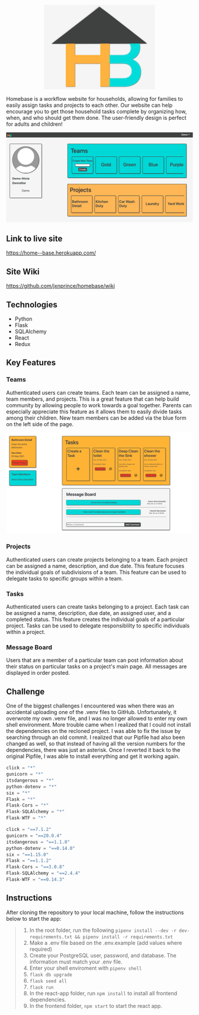 <p align="center">
  <img width="300px" src="https://github.com/jxnprince/homebase/blob/main/react-app/public/images/logo.png" alt="title and logo">
</p>

Homebase is a workflow website for households, allowing for families to easily assign tasks and projects to each other.	Our website can help encourage you to get those household tasks complete by organizing how, when, and who should get them done. The user-friendly design is perfect for adults and children!

![User Dashboard](https://github.com/jxnprince/homebase/blob/main/react-app/public/images/user%20dashboard.png)

## Link to live site
https://home--base.herokuapp.com/

## Site Wiki
https://github.com/jxnprince/homebase/wiki

## Technologies
* Python
* Flask
* SQLAlchemy
* React
* Redux

## Key Features

### Teams

Authenticated users can create teams. Each team can be assigned a name, team members, and projects. This is a great feature that can help build community by allowing people to work towards a goal together. Parents can especially appreciate this feature as it allows them to easily divide tasks among their children.  New team members can be added via the blue form on the left side of the page.

![Team Page](https://github.com/jxnprince/homebase/blob/main/react-app/public/images/homebase.png)

### Projects

Authenticated users can create projects belonging to a team. Each project can be assigned a name, description, and due date. This feature focuses the individual goals of subdivisions of a team. This feature can be used to delegate tasks to specific groups within a team.

### Tasks
Authenticated users can create tasks belonging to a project. Each task can be assigned a name, description, due date, an assigned user, and a completed status. This feature creates the individual goals of a particular project. Tasks can be used to delegate responsiblilty to specific individuals within a project.

### Message Board
Users that are a member of a particular team can post information about their status on particular tasks on a project's main page.  All messages are displayed in order posted.

## Challenge

One of the biggest challenges I encountered was when there was an accidental uploading one of the .venv files to GitHub. Unfortunately, it overwrote my own .venv file, and I was no longer allowed to enter my own shell environment. More trouble came when I realized that I could not install the dependencies on the recloned project. I was able to fix the issue by searching through an old commit. I realized that our Pipfile had also been changed as well, so that instead of having all the version numbers for the dependencies, there was just an asterisk. Once I reverted it back to the original Pipfile, I was able to install everything and get it working again.

```js
click = "*"
gunicorn = "*"
itsdangerous = "*"
python-dotenv = "*"
six = "*"
Flask = "*"
Flask-Cors = "*"
Flask-SQLAlchemy = "*"
Flask-WTF = "*"
```

```js
click = "==7.1.2"
gunicorn = "==20.0.4"
itsdangerous = "==1.1.0"
python-dotenv = "==0.14.0"
six = "==1.15.0"
Flask = "==1.1.2"
Flask-Cors = "==3.0.8"
Flask-SQLAlchemy = "==2.4.4"
Flask-WTF = "==0.14.3"
```

## Instructions
After cloning the repository to your local machine, follow the instructions below to start the app:

>1. In the root folder, run the following `pipenv install --dev -r dev-requirements.txt && pipenv install -r requirements.txt`
>2. Make a .env file based on the .env.example (add values where required)
>3. Create your PostgreSQL user, password, and database. The information must match your .env file.
>4. Enter your shell enviroment with `pipenv shell`
>5. `flask db upgrade`
>6. `flask seed all`
>7. `flask run`
>8. In the react-app folder, run `npm install` to install all frontend dependencies.
>9. In the frontend folder, `npm start` to start the react app.
